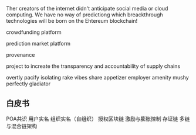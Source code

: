 Ther creators of the internet didn't anticipate social media or cloud computing. We have no way of predictiong which breackthrough technologies will be born on the Ehtereum blockchain!

crowdfunding platform

prediction market platform

provenance

project to increate the transparency and accountability of supply chains

overtly pacify isolating rake vibes share appetizer employer amenity mushy perfectly gladiator

## 白皮书

POA共识
用户实名
组织实名（自组织）
授权区块链
激励与膨胀控制
存证链
多链与混合链架构